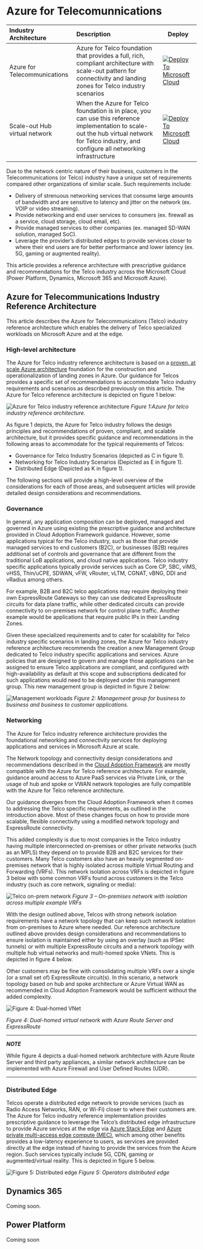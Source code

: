 # Azure for Telecomunnications

| Industry Architecture | Description | Deploy |
|:----------------------|:------------|--------|
| Azure for Telecommunications | Azure for Telco foundation that provides a full, rich, compliant architecture with scale-out pattern for connectivity and landing zones for Telco industry scenarios |[![Deploy To Microsoft Cloud](../docs/deploytomicrosoftcloud.svg)](https://portal.azure.com/#blade/Microsoft_Azure_CreateUIDef/CustomDeploymentBlade/uri/https%3A%2F%2Fraw.githubusercontent.com%2FMicrosoft%2Findustry%2Fmain%2Ftelco%2FreferenceImplementation%2FtelcoArm.json/uiFormDefinitionUri/https%3A%2F%2Fraw.githubusercontent.com%2FMicrosoft%2Findustry%2Fmain%2Ftelco%2FreferenceImplementation%2Ftelco-portal.json)
| Scale-out Hub virtual network | When the Azure for Telco foundation is in place, you can use this reference implementation to scale-out the hub virtual network for Telco industry, and configure all networking infrastructure |[![Deploy To Microsoft Cloud](../docs/deploytomicrosoftcloud.svg)](https://portal.azure.com/#blade/Microsoft_Azure_CreateUIDef/CustomDeploymentBlade/uri/https%3A%2F%2Fraw.githubusercontent.com%2FMicrosoft%2Findustry%2Fmain%2Ftelco%2solutions%2FtelcoNetworking%2FtelcoNwArm.json/uiFormDefinitionUri/https%3A%2F%2Fraw.githubusercontent.com%2FMicrosoft%2Findustry%2Fmain%2Ftelco%2Fsolutions%2FtelcoNetworking%2FtelcoNw-portal.json)

Due to the network centric nature of their business, customers in the Telecommunications (or Telco) industry have a unique set of requirements compared other organizations of similar scale. Such requirements include:

* Delivery of strenuous networking services that consume large amounts of bandwidth and are sensitive to latency and jitter on the network (ex. VOIP or video streaming).
* Provide networking and end user services to consumers (ex. firewall as a service, cloud storage, cloud email, etc).
* Provide managed services to other companies (ex. managed SD-WAN solution, managed SoC).
* Leverage the provider’s distributed edges to provide services closer to where their end users are for better performance and lower latency (ex. 5G, gaming or augmented reality).

This article provides a reference architecture with prescriptive guidance and recommendations for the Telco industry across the Microsoft Cloud (Power Platform, Dynamics, Microsoft 365 and Microsoft Azure).

## Azure for Telecommunications Industry Reference Architecture

This article describes the Azure for Telecommunications (Telco) industry reference architecture which enables the delivery of Telco specialized workloads on Microsoft Azure and at the edge.

### High-level architecture

The Azure for Telco industry reference architecture is based on a [proven, at scale Azure architecture](https://docs.microsoft.com/azure/cloud-adoption-framework/ready/enterprise-scale/architecture) foundation for the construction and operationalization of landing zones in Azure.  Our guidance for Telcos provides a specific set of recommendations to accommodate Telco industry requirements and scenarios as described previously on this article. The Azure for Telco reference architecture is depicted on figure 1 below:

![Azure for Telco industry reference architecture](./docs/telco-industry-reference-architecture.png)
_Figure 1:Azure for telco industry reference architecture._

As figure 1 depicts, the Azure for Telco industry follows the design principles and recommendations of proven, compliant, and scalable architecture, but it provides specific guidance and recommendations in the following areas to accommodate for the typical requirements of Telcos:

* Governance for Telco Industry Scenarios (depicted as C in figure 1).
* Networking for Telco Industry Scenarios (Depicted as E in figure 1).
* Distributed Edge (Depicted as K in figure 1).

The following sections will provide a high-level overview of the considerations for each of those areas, and subsequent articles will provide detailed design considerations and recommendations.

### Governance

In general, any application composition can be deployed, managed and governed in Azure using existing the prescriptive guidance and architecture provided in Cloud Adoption Framework guidance. However, some applications typical for the Telco industry, such as those that provide managed services to end customers (B2C), or businesses (B2B) requires additional set of controls and governance that are different from the traditional LoB applications, and cloud native applications. Telco industry specific applications typically provide services such as Core CP, SBC, vIMS, vHSS, Thin/uCPE, SDWAN, vFW, vRouter, vLTM, CGNAT, vBNG, DDI and vRadius among others.

For example, B2B and B2C telco applications may require deploying their own ExpressRoute Gateways so they can use dedicated ExpressRoute circuits for data plane traffic, while other dedicated circuits can provide connectivity to on-premises network for control plane traffic. Another example would be applications that require public IPs in their Landing Zones.

Given these specialized requirements and to cater for scalability for Telco industry specific scenarios in landing zones, the Azure for Telco industry reference architecture recommends the creation a new Management Group dedicated to Telco industry specific applications and services. Azure policies that are designed to govern and manage those applications can be assigned to ensure Telco applications are compliant, and configured with high-availability as default at this scope and subscriptions dedicated for such applications would need to be deployed under this management group. This new management group is depicted in figure 2 below:

![Management workloads](./docs/management-group-telco.png)
_Figure 2: Management group for business to business and business to customer applications._

### Networking

The Azure for Telco industry reference architecture provides the foundational networking and connectivity services for deploying applications and services in Microsoft Azure at scale.

The Network topology and connectivity design considerations and recommendations described in the [Cloud Adoption Framework](https://docs.microsoft.com/azure/cloud-adoption-framework/ready/enterprise-scale/architecture) are mostly compatible with the Azure for Telco reference architecture. For example, guidance around access to Azure PaaS services via Private Link, or the usage of hub and spoke or VWAN network topologies are fully compatible with the Azure for Telco reference architecture.

Our guidance diverges from the Cloud Adoption Framework when it comes to addressing the Telco specific requirements, as outlined in the introduction above.  Most of these changes focus on how to provide more scalable, flexible connectivity using a modified network topology and ExpressRoute connectivity.

This added complexity is due to most companies in the Telco industry having multiple interconnected on-premises or other private networks (such as an MPLS) they depend on to provide B2B and B2C services for their customers. Many Telco customers also have an heavily segmented on-premises network that is highly isolated across multiple Virtual Routing and Forwarding (VRFs). This network isolation across VRFs is depicted in figure 3 below with some common VRFs found across customers in the Telco industry (such as core network, signaling or media):

![Telco on-prem network](./docs/telco-onprem.png)
_Figure 3 – On-premises network with isolation across multiple example VRFs_

With the design outlined above, Telcos with strong network isolation requirements have a network topology that can keep such network isolation from on-premises to Azure where needed. Our reference architecture outlined above provides design considerations and recommendations to ensure isolation is maintained either by using an overlay (such as IPSec tunnels) or with multiple ExpressRoute circuits and a network topology with multiple hub virtual networks and multi-homed spoke VNets.  This is depicted in figure 4 below.

Other customers may be fine with consolidating multiple VRFs over a single (or a small set of) ExpressRoute circuit(s). In this scenario, a network topology based on hub and spoke architecture or Azure Virtual WAN as recommended in Cloud Adoption Framework would be sufficient without the added complexity.

![Figure 4: Dual-homed VNet](./docs/dual-homed-topology-expressroute.png)

_Figure 4: Dual-homed virtual network with Azure Route Server and ExpressRoute_

---
***NOTE***

While figure 4 depicts a dual-homed network architecture with Azure Route Server and third party appliances, a similar network architecture can be implemented with Azure Firewall and User Defined Routes (UDR).

---

### Distributed Edge

Telcos operate a distributed edge network to provide services (such as Radio Access Networks, RAN, or Wi-Fi) closer to where their customers are. The Azure for Telco industry reference implementation provides prescriptive guidance to leverage the Telco’s distributed edge infrastructure to provide Azure services at the edge via [Azure Stack Edge](https://docs.microsoft.com/azure/databox-online/) and [Azure private multi-access edge compute (MEC)](https://docs.microsoft.com/azure/private-multi-access-edge-compute-mec/overview), which among other benefits provides a low-latency experience to users, as services are provided directly at the edge instead of having to provide the services from the Azure region. Such services typically include 5G, CDN, gaming or augmented/virtual reality. This is depicted in figure 5 below.

![Figure 5: Distributed edge](./docs/telco-industry-edge.png)
_Figure 5: Operators distributed edge_

## Dynamics 365

Coming soon.

## Power Platform

Coming soon
